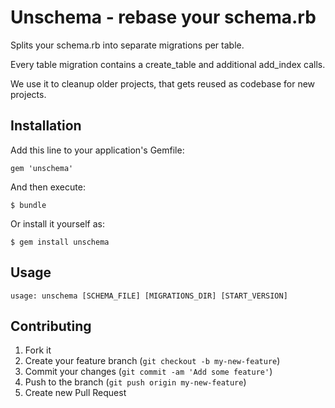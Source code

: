 # Unschema - rebase your schema.rb

Splits your schema.rb into separate migrations per table.

Every table migration contains a create_table and additional add_index calls.

We use it to cleanup older projects, that gets reused as codebase for new projects.

## Installation

Add this line to your application's Gemfile:

    gem 'unschema'

And then execute:

    $ bundle

Or install it yourself as:

    $ gem install unschema

## Usage

    usage: unschema [SCHEMA_FILE] [MIGRATIONS_DIR] [START_VERSION]

## Contributing

1. Fork it
2. Create your feature branch (`git checkout -b my-new-feature`)
3. Commit your changes (`git commit -am 'Add some feature'`)
4. Push to the branch (`git push origin my-new-feature`)
5. Create new Pull Request
